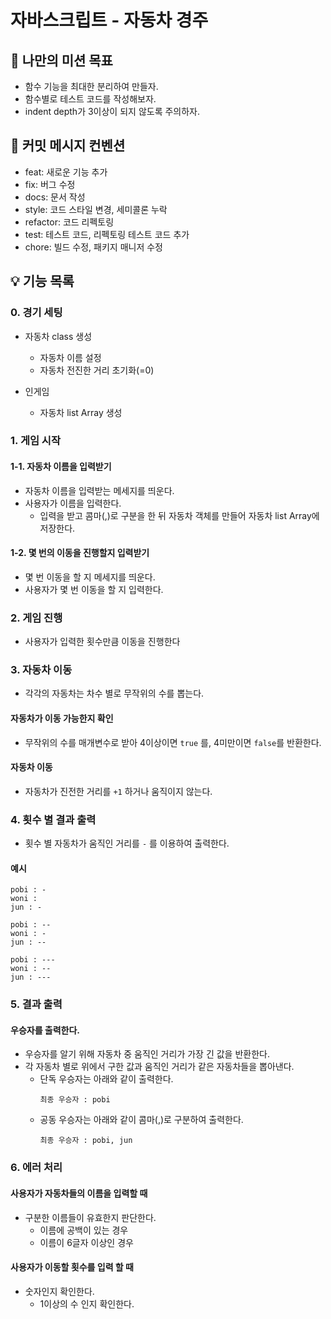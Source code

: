 # 자바스크립트 - 자동차 경주

## 🏁 나만의 미션 목표

- 함수 기능을 최대한 분리하여 만들자.
- 함수별로 테스트 코드를 작성해보자.
- indent depth가 3이상이 되지 않도록 주의하자.


## 📝 커밋 메시지 컨벤션

- feat: 새로운 기능 추가
- fix: 버그 수정
- docs: 문서 작성
- style: 코드 스타일 변경, 세미콜론 누락
- refactor: 코드 리펙토링
- test: 테스트 코드, 리펙토링 테스트 코드 추가
- chore: 빌드 수정, 패키지 매니저 수정

## 💡 기능 목록

### 0. 경기 세팅

- 자동차 class 생성
  - 자동차 이름 설정
  - 자동차 전진한 거리 초기화(=0)

- 인게임
  - 자동차 list Array 생성

### 1. 게임 시작
#### 1-1. 자동차 이름을 입력받기

- 자동차 이름을 입력받는 메세지를 띄운다.
- 사용자가 이름을 입력한다.
  - 입력을 받고 콤마(,)로 구분을 한 뒤 자동차 객체를 만들어 자동차 list Array에 저장한다.

#### 1-2. 몇 번의 이동을 진행할지 입력받기

- 몇 번 이동을 할 지 메세지를 띄운다.
- 사용자가 몇 번 이동을 할 지 입력한다. 

### 2. 게임 진행

- 사용자가 입력한 횟수만큼 이동을 진행한다
  
### 3. 자동차 이동

- 각각의 자동차는 차수 별로 무작위의 수를 뽑는다.

#### 자동차가 이동 가능한지 확인

- 무작위의 수를 매개변수로 받아 4이상이면 `true` 를, 4미만이면 `false`를 반환한다.

#### 자동차 이동

- 자동차가 진전한 거리를 `+1` 하거나 움직이지 않는다.

### 4. 횟수 별 결과 출력

- 횟수 별 자동차가 움직인 거리를 `-` 를 이용하여 출력한다.

#### 예시
```
pobi : -
woni : 
jun : -

pobi : --
woni : -
jun : --

pobi : ---
woni : --
jun : ---

```

### 5. 결과 출력

#### 우승자를 출력한다.

- 우승자를 알기 위해 자동차 중 움직인 거리가 가장 긴 값을 반환한다.
- 각 자동차 별로 위에서 구한 값과 움직인 거리가 같은 자동차들을 뽑아낸다.
  - 단독 우승자는 아래와 같이 출력한다.
    ```
    최종 우승자 : pobi
    ```
  - 공동 우승자는 아래와 같이 콤마(,)로 구분하여 출력한다.
    ```
    최종 우승자 : pobi, jun
    ```
  
### 6. 에러 처리

#### 사용자가 자동차들의 이름을 입력할 때

- 구분한 이름들이 유효한지 판단한다.
  - 이름에 공백이 있는 경우
  - 이름이 6글자 이상인 경우

#### 사용자가 이동할 횟수를 입력 할 때 

- 숫자인지 확인한다.
  - 1이상의 수 인지 확인한다.
